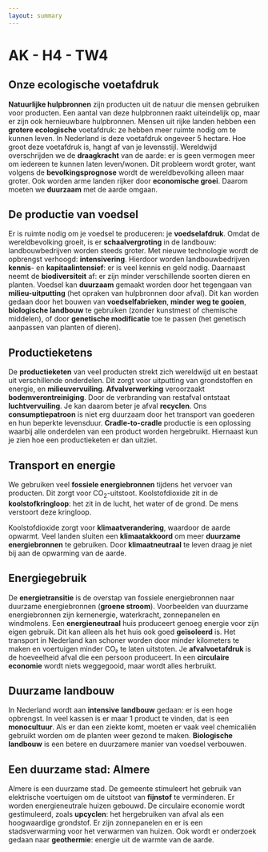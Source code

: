 ```yaml
---
layout: summary
---
```


# AK - H4 - TW4

## Onze ecologische voetafdruk

**Natuurlijke hulpbronnen** zijn producten uit de natuur die mensen gebruiken voor producten. Een aantal van deze hulpbronnen raakt uiteindelijk op, maar er zijn ook hernieuwbare hulpbronnen. Mensen uit rijke landen hebben een **grotere ecologische** voetafdruk: ze hebben meer ruimte nodig om te kunnen leven. In Nederland is deze voetafdruk ongeveer 5 hectare. Hoe groot deze voetafdruk is, hangt af van je levensstijl. Wereldwijd overschrijden we de **draagkracht** van de aarde: er is geen vermogen meer om iedereen te kunnen laten leven/wonen. Dit probleem wordt groter, want volgens de **bevolkingsprognose** wordt de wereldbevolking alleen maar groter. Ook worden arme landen rijker door **economische groei**. Daarom moeten we **duurzaam** met de aarde omgaan.

## De productie van voedsel

Er is ruimte nodig om je voedsel te produceren: je **voedselafdruk**. Omdat de wereldbevolking groeit, is er **schaalvergroting** in de landbouw: landbouwbedrijven worden steeds groter. Met nieuwe technologie wordt de opbrengst verhoogd: **intensivering**. Hierdoor worden landbouwbedrijven **kennis**- en **kapitaalintensief**: er is veel kennis en geld nodig. Daarnaast neemt de **biodiversiteit** af: er zijn minder verschillende soorten dieren en planten. Voedsel kan **duurzaam** gemaakt worden door het tegengaan van **milieu-uitputting** (het opraken van hulpbronnen door afval). Dit kan worden gedaan door het bouwen van **voedselfabrieken**, **minder weg te gooien**, **biologische landbouw** te gebruiken (zonder kunstmest of chemische middelen), of door **genetische modificatie** toe te passen (het genetisch aanpassen van planten of dieren).

## Productieketens

De **productieketen** van veel producten strekt zich wereldwijd uit en bestaat uit verschillende onderdelen. Dit zorgt voor uitputting van grondstoffen en energie, en **milieuvervuiling**. **Afvalverwerking** veroorzaakt **bodemverontreiniging**. Door de verbranding van restafval ontstaat **luchtvervuiling**. Je kan daarom beter je afval **recyclen**. Ons **consumptiepatroon** is niet erg duurzaam door het transport van goederen en hun beperkte levensduur. **Cradle-to-cradle** productie is een oplossing waarbij alle onderdelen van een product worden hergebruikt. Hiernaast kun je zien hoe een productieketen er dan uitziet.

## Transport en energie

We gebruiken veel **fossiele energiebronnen** tijdens het vervoer van producten. Dit zorgt voor CO<sub>2</sub>-uitstoot. Koolstofdioxide zit in de **koolstofkringloop**: het zit in de lucht, het water of de grond. De mens verstoort deze kringloop.

Koolstofdioxide zorgt voor **klimaatverandering**, waardoor de aarde opwarmt. Veel landen sluiten een **klimaatakkoord** om meer **duurzame energiebronnen** te gebruiken. Door **klimaatneutraal** te leven draag je niet bij aan de opwarming van de aarde.

## Energiegebruik

De **energietransitie** is de overstap van fossiele energiebronnen naar duurzame energiebronnen (**groene stroom**). Voorbeelden van duurzame energiebronnen zijn kernenergie, waterkracht, zonnepanelen en windmolens. Een **energieneutraal** huis produceert genoeg energie voor zijn eigen gebruik. Dit kan alleen als het huis ook goed **geïsoleerd** is. Het transport in Nederland kan schoner worden door minder kilometers te maken en voertuigen minder CO₂ te laten uitstoten. Je **afvalvoetafdruk** is de hoeveelheid afval die een persoon produceert. In een **circulaire economie** wordt niets weggegooid, maar wordt alles herbruikt.

## Duurzame landbouw

In Nederland wordt aan **intensive** **landbouw** gedaan: er is een hoge opbrengst. In veel kassen is er maar 1 product te vinden, dat is een **monocultuur**. Als er dan een ziekte komt, moeten er vaak veel chemicaliën gebruikt worden om de planten weer gezond te maken. **Biologische landbouw** is een betere en duurzamere manier van voedsel verbouwen.

## Een duurzame stad: Almere

Almere is een duurzame stad. De gemeente stimuleert het gebruik van elektrische voertuigen om de uitstoot van **fijnstof** te verminderen. Er worden energieneutrale huizen gebouwd. De circulaire economie wordt gestimuleerd, zoals **upcyclen**: het hergebruiken van afval als een hoogwaardige grondstof. Er zijn zonnepanelen en er is een stadsverwarming voor het verwarmen van huizen. Ook wordt er onderzoek gedaan naar **geothermie**: energie uit de warmte van de aarde.
